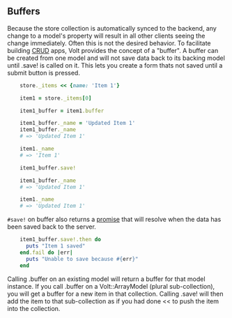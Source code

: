 ## Buffers

Because the store collection is automatically synced to the backend, any change to a model's property will result in all other clients seeing the change immediately.  Often this is not the desired behavior.  To facilitate building [CRUD](http://en.wikipedia.org/wiki/Create,_read,_update_and_delete) apps, Volt provides the concept of a "buffer".  A buffer can be created from one model and will not save data back to its backing model until .save! is called on it.  This lets you create a form thats not saved until a submit button is pressed.

```ruby
    store._items << {name: 'Item 1'}

    item1 = store._items[0]

    item1_buffer = item1.buffer

    item1_buffer._name = 'Updated Item 1'
    item1_buffer._name
    # => 'Updated Item 1'

    item1._name
    # => 'Item 1'

    item1_buffer.save!

    item1_buffer._name
    # => 'Updated Item 1'

    item1._name
    # => 'Updated Item 1'
```

```#save!``` on buffer also returns a [promise](http://opalrb.org/blog/2014/05/07/promises-in-opal/) that will resolve when the data has been saved back to the server.

```ruby
    item1_buffer.save!.then do
      puts "Item 1 saved"
    end.fail do |err|
      puts "Unable to save because #{err}"
    end
```

Calling .buffer on an existing model will return a buffer for that model instance.  If you call .buffer on a Volt::ArrayModel (plural sub-collection), you will get a buffer for a new item in that collection.  Calling .save! will then add the item to that sub-collection as if you had done << to push the item into the collection.

